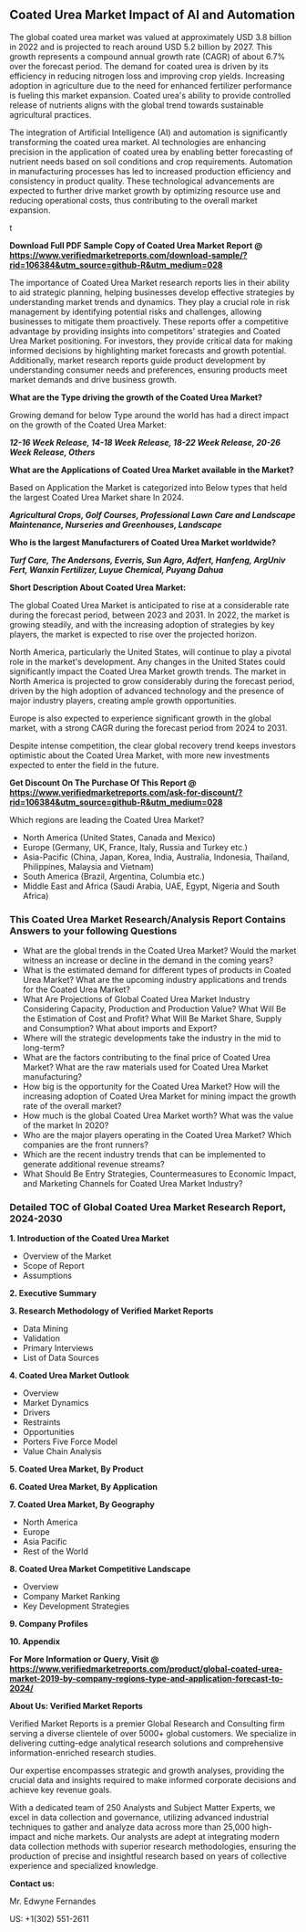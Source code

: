 <h2>Coated Urea Market Impact of AI and Automation</h2><p>The global coated urea market was valued at approximately USD 3.8 billion in 2022 and is projected to reach around USD 5.2 billion by 2027. This growth represents a compound annual growth rate (CAGR) of about 6.7% over the forecast period. The demand for coated urea is driven by its efficiency in reducing nitrogen loss and improving crop yields. Increasing adoption in agriculture due to the need for enhanced fertilizer performance is fueling this market expansion. Coated urea's ability to provide controlled release of nutrients aligns with the global trend towards sustainable agricultural practices.</p><p>The integration of Artificial Intelligence (AI) and automation is significantly transforming the coated urea market. AI technologies are enhancing precision in the application of coated urea by enabling better forecasting of nutrient needs based on soil conditions and crop requirements. Automation in manufacturing processes has led to increased production efficiency and consistency in product quality. These technological advancements are expected to further drive market growth by optimizing resource use and reducing operational costs, thus contributing to the overall market expansion.</p>t</p><p id="" class=""><strong>Download Full PDF Sample Copy of Coated Urea Market Report @ <a href="https://www.verifiedmarketreports.com/download-sample/?rid=106384&utm_source=github-R&utm_medium=028" target="_blank">https://www.verifiedmarketreports.com/download-sample/?rid=106384&utm_source=github-R&utm_medium=028</a></strong></p><p>The importance of&nbsp;Coated Urea Market research reports lies in their ability to aid strategic planning, helping businesses develop effective strategies by understanding market trends and dynamics. They play a crucial role in risk management by identifying potential risks and challenges, allowing businesses to mitigate them proactively. These reports offer a competitive advantage by providing insights into competitors' strategies and Coated Urea Market positioning. For investors, they provide critical data for making informed decisions by highlighting market forecasts and growth potential. Additionally, market research reports guide product development by understanding consumer needs and preferences, ensuring products meet market demands and drive business growth.</p><p><strong>What are the&nbsp;Type driving the growth of the Coated Urea Market?</strong></p><p id="" class="">Growing demand for below Type around the world has had a direct impact on the growth of the Coated Urea Market:</p><em><strong>12-16 Week Release, 14-18 Week Release, 18-22 Week Release, 20-26 Week Release, Others</strong></em></p><strong>What are the&nbsp;Applications&nbsp;of Coated Urea Market available in the Market?</strong></p><p id="" class="">Based on Application the Market is categorized into Below types that held the largest Coated Urea Market share In 2024.</p><em><strong>Agricultural Crops, Golf Courses, Professional Lawn Care and Landscape Maintenance, Nurseries and Greenhouses, Landscape</strong></em></p><strong>Who is the largest Manufacturers of Coated Urea Market worldwide?</strong></p><p><em><strong>Turf Care, The Andersons, Everris, Sun Agro, Adfert, Hanfeng, ArgUniv Fert, Wanxin Fertilizer, Luyue Chemical, Puyang Dahua</strong></em></p><p id="" class=""><strong>Short Description About Coated Urea Market:</strong></p><p>The global Coated Urea Market is anticipated to rise at a considerable rate during the forecast period, between 2023 and 2031. In 2022, the market is growing steadily, and with the increasing adoption of strategies by key players, the market is expected to rise over the projected horizon.</p><p>North America, particularly the United States, will continue to play a pivotal role in the market's development. Any changes in the United States could significantly impact the Coated Urea Market growth trends. The market in North America is projected to grow considerably during the forecast period, driven by the high adoption of advanced technology and the presence of major industry players, creating ample growth opportunities.</p><p>Europe is also expected to experience significant growth in the global market, with a strong CAGR during the forecast period from 2024 to 2031.</p><p>Despite intense competition, the clear global recovery trend keeps investors optimistic about the Coated Urea Market, with more new investments expected to enter the field in the future.</p><p id="" class=""><strong>Get Discount On The Purchase Of This Report @ <a href="https://www.verifiedmarketreports.com/ask-for-discount/?rid=106384&utm_source=github-R&utm_medium=028" target="_blank">https://www.verifiedmarketreports.com/ask-for-discount/?rid=106384&utm_source=github-R&utm_medium=028</a></strong></p>Which regions are leading the Coated Urea Market?</p><ul><li>North America (United States, Canada and Mexico)</li><li>Europe (Germany, UK, France, Italy, Russia and Turkey etc.)</li><li>Asia-Pacific (China, Japan, Korea, India, Australia, Indonesia, Thailand, Philippines, Malaysia and Vietnam)</li><li>South America (Brazil, Argentina, Columbia etc.)</li><li>Middle East and Africa (Saudi Arabia, UAE, Egypt, Nigeria and South Africa)</li></ul><h3 id="" class="">This Coated Urea Market Research/Analysis Report Contains Answers to your following Questions</h3><ul><li>What are the global trends in the Coated Urea Market? Would the market witness an increase or decline in the demand in the coming years?</li><li>What is the estimated demand for different types of products in Coated Urea Market? What are the upcoming industry applications and trends for the Coated Urea Market?</li><li>What Are Projections of Global Coated Urea Market Industry Considering Capacity, Production and Production Value? What Will Be the Estimation of Cost and Profit? What Will Be Market Share, Supply and Consumption? What about imports and Export?</li><li>Where will the strategic developments take the industry in the mid to long-term?</li><li>What are the factors contributing to the final price of Coated Urea Market? What are the raw materials used for Coated Urea Market manufacturing?</li><li>How big is the opportunity for the Coated Urea Market? How will the increasing adoption of Coated Urea Market for mining impact the growth rate of the overall market?</li><li>How much is the global Coated Urea Market worth? What was the value of the market In 2020?</li><li>Who are the major players operating in the Coated Urea Market? Which companies are the front runners?</li><li>Which are the recent industry trends that can be implemented to generate additional revenue streams?</li><li>What Should Be Entry Strategies, Countermeasures to Economic Impact, and Marketing Channels for Coated Urea Market Industry?</li></ul><h3 id="" class="">Detailed TOC of Global Coated Urea Market Research Report, 2024-2030</h3><p id="" class=""><strong>1. Introduction of the Coated Urea Market</strong></p><ul><li>Overview of the Market</li><li>Scope of Report</li><li>Assumptions</li></ul><p id="" class=""><strong>2. Executive Summary</strong></p><p id="" class=""><strong>3. Research Methodology of Verified Market Reports</strong></p><ul><li>Data Mining</li><li>Validation</li><li>Primary Interviews</li><li>List of Data Sources</li></ul><p id="" class=""><strong>4. Coated Urea Market Outlook</strong></p><ul><li>Overview</li><li>Market Dynamics</li><li>Drivers</li><li>Restraints</li><li>Opportunities</li><li>Porters Five Force Model</li><li>Value Chain Analysis</li></ul><p id="" class=""><strong>5. Coated Urea Market, By Product</strong></p><p id="" class=""><strong>6. Coated Urea Market, By Application</strong></p><p id="" class=""><strong>7. Coated Urea Market, By Geography</strong></p><ul><li>North America</li><li>Europe</li><li>Asia Pacific</li><li>Rest of the World</li></ul><p id="" class=""><strong>8. Coated Urea Market Competitive Landscape</strong></p><ul><li>Overview</li><li>Company Market Ranking</li><li>Key Development Strategies</li></ul><p id="" class=""><strong>9. Company Profiles</strong></p><p id="" class=""><strong>10. Appendix</strong></p><p id="" class=""><strong>For More Information or Query, Visit @ <a href="https://www.verifiedmarketreports.com/product/global-coated-urea-market-2019-by-company-regions-type-and-application-forecast-to-2024/" target="_blank">https://www.verifiedmarketreports.com/product/global-coated-urea-market-2019-by-company-regions-type-and-application-forecast-to-2024/</a></strong></p><p id="" class=""><strong>About Us: Verified Market Reports</strong></p><p id="" class="">Verified Market Reports is a premier Global Research and Consulting firm serving a diverse clientele of over 5000+ global customers. We specialize in delivering cutting-edge analytical research solutions and comprehensive information-enriched research studies.</p><p id="" class="">Our expertise encompasses strategic and growth analyses, providing the crucial data and insights required to make informed corporate decisions and achieve key revenue goals.</p><p id="" class="">With a dedicated team of 250 Analysts and Subject Matter Experts, we excel in data collection and governance, utilizing advanced industrial techniques to gather and analyze data across more than 25,000 high-impact and niche markets. Our analysts are adept at integrating modern data collection methods with superior research methodologies, ensuring the production of precise and insightful research based on years of collective experience and specialized knowledge.</p><p id="" class=""><strong>Contact us:</strong></p><p id="" class="">Mr. Edwyne Fernandes</p><p id="" class="">US: +1(302) 551-2611</p>